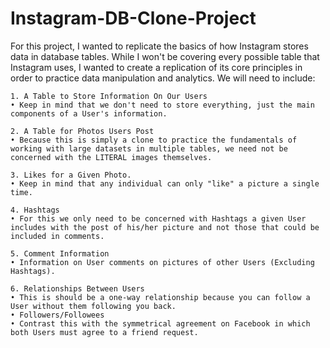 # Instagram-DB-Clone-Project
For this project, I wanted to replicate the basics of how Instagram stores data in database tables. While I won't be covering every possible table that Instagram uses, I wanted to create a replication of its core principles in order to practice data manipulation and analytics. We will need to include:
	
	
	1. A Table to Store Information On Our Users
	• Keep in mind that we don't need to store everything, just the main components of a User's information.
	
	2. A Table for Photos Users Post
	• Because this is simply a clone to practice the fundamentals of working with large datasets in multiple tables, we need not be concerned with the LITERAL images themselves.
	
	3. Likes for a Given Photo. 
	• Keep in mind that any individual can only "like" a picture a single time.
	
	4. Hashtags 
	• For this we only need to be concerned with Hashtags a given User includes with the post of his/her picture and not those that could be included in comments.

	5. Comment Information
	• Information on User comments on pictures of other Users (Excluding Hashtags).

	6. Relationships Between Users
	• This is should be a one-way relationship because you can follow a User without them following you back. 
	• Followers/Followees
	• Contrast this with the symmetrical agreement on Facebook in which both Users must agree to a friend request.
